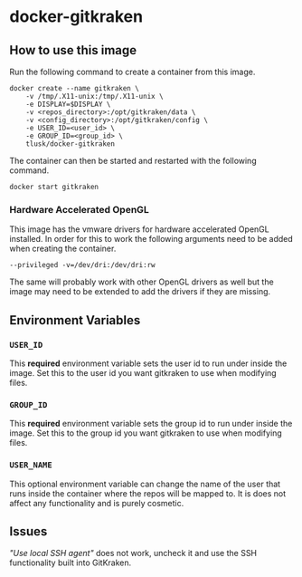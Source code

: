 # docker-gitkraken

## How to use this image

Run the following command to create a container from this image.

```
docker create --name gitkraken \
    -v /tmp/.X11-unix:/tmp/.X11-unix \
    -e DISPLAY=$DISPLAY \
    -v <repos_directory>:/opt/gitkraken/data \
    -v <config_directory>:/opt/gitkraken/config \
    -e USER_ID=<user_id> \
    -e GROUP_ID=<group_id> \
    tlusk/docker-gitkraken
```

The container can then be started and restarted with the following command.

```
docker start gitkraken
```

### Hardware Accelerated OpenGL

This image has the vmware drivers for hardware accelerated OpenGL installed. In
order for this to work the following arguments need to be added when creating
the container.

```
--privileged -v=/dev/dri:/dev/dri:rw
```

The same will probably work with other OpenGL drivers as well but the image may
need to be extended to add the drivers if they are missing.

## Environment Variables

### `USER_ID`

This **required** environment variable sets the user id to run under inside the
image. Set this to the user id you want gitkraken to use when modifying files.

### `GROUP_ID`

This **required** environment variable sets the group id to run under inside the
image. Set this to the group id you want gitkraken to use when modifying files.

### `USER_NAME`

This optional environment variable can change the name of the user that runs
inside the container where the repos will be mapped to. It is does not affect
any functionality and is purely cosmetic.

## Issues

*"Use local SSH agent"* does not work, uncheck it and use the SSH functionality
built into GitKraken.